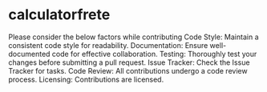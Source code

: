 # calculatorfrete
Please consider the below factors while contributing
Code Style:
Maintain a consistent code style for readability.
Documentation:
Ensure well-documented code for effective collaboration.
Testing:
Thoroughly test your changes before submitting a pull request.
Issue Tracker:
Check the Issue Tracker for tasks.
Code Review:
All contributions undergo a code review process.
Licensing:
Contributions are licensed.

